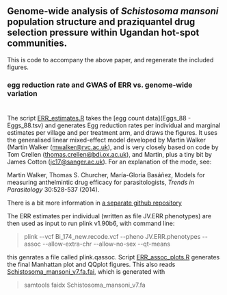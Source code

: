 ## Genome-wide analysis of *Schistosoma mansoni* population structure and praziquantel drug selection pressure within Ugandan hot-spot communities.

This is code to accompany the above paper, and regenerate the included figures.


### egg reduction rate and GWAS of ERR vs. genome-wide variation
#

The script [ERR_estimates.R](ERR_estimates.R) takes the [egg count data](Eggs_88 - Eggs_88.tsv) and generates Egg reduction rates per individual and marginal estimates per village and per treatment arm, and draws the figures. It uses the generalised linear mixed-effect model developed by Martin Walker (Martin Walker (mwalker@rvc.ac.uk), and is very closely based on code by Tom Crellen (thomas.crellen@bdi.ox.ac.uk), and Martin, plus a tiny bit by James Cotton (jc17@sanger.ac.uk). For an explanation of the mode, see:

Martin Walker, Thomas S. Churcher, María-Gloria Basáñez,
Models for measuring anthelmintic drug efficacy for parasitologists,
*Trends in Parasitology* 30:528-537 (2014).

 There is a bit more information in [a separate github repository](https://github.com/jacotton/ERR_mixed_model)

The ERR estimates per individual (written as file JV.ERR phenotypes) are then used as input to run plink v1.90b6, with command line:

> plink --vcf Bi_174_new.recode.vcf --pheno JV.ERR.phenotypes --assoc --allow-extra-chr --allow-no-sex --qt-means

this genrates a file called plink.qassoc. Script [ERR_assoc_plots.R](ERR_assoc_plots.R) generates the final Manhattan plot and QQplot figures.
This also reads [Schistosoma_mansoni_v7.fa.fai](Schistosoma_mansoni_v7.fa.fai), which is generated with 

> samtools faidx Schistosoma_mansoni_v7.fa

